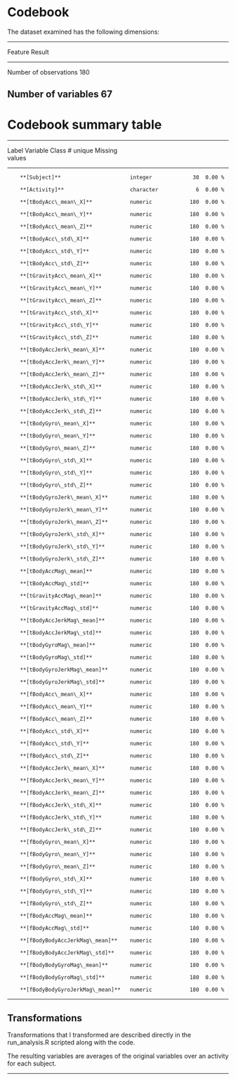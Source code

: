 
# Codebook


The dataset examined has the following dimensions:

---------------------------------
Feature                    Result
------------------------ --------
Number of observations        180

Number of variables            67
---------------------------------




# Codebook summary table

-----------------------------------------------------------------------------------------
Label   Variable                           Class         # unique  Missing  
                                                           values                        
------- ---------------------------------- ----------- ---------- --------- -------------
        **[Subject]**                      integer             30  0.00 %                

        **[Activity]**                     character            6  0.00 %                

        **[tBodyAcc\_mean\_X]**            numeric            180  0.00 %                

        **[tBodyAcc\_mean\_Y]**            numeric            180  0.00 %                

        **[tBodyAcc\_mean\_Z]**            numeric            180  0.00 %                

        **[tBodyAcc\_std\_X]**             numeric            180  0.00 %                

        **[tBodyAcc\_std\_Y]**             numeric            180  0.00 %                

        **[tBodyAcc\_std\_Z]**             numeric            180  0.00 %                

        **[tGravityAcc\_mean\_X]**         numeric            180  0.00 %                

        **[tGravityAcc\_mean\_Y]**         numeric            180  0.00 %                

        **[tGravityAcc\_mean\_Z]**         numeric            180  0.00 %                

        **[tGravityAcc\_std\_X]**          numeric            180  0.00 %                

        **[tGravityAcc\_std\_Y]**          numeric            180  0.00 %                

        **[tGravityAcc\_std\_Z]**          numeric            180  0.00 %                

        **[tBodyAccJerk\_mean\_X]**        numeric            180  0.00 %                

        **[tBodyAccJerk\_mean\_Y]**        numeric            180  0.00 %                

        **[tBodyAccJerk\_mean\_Z]**        numeric            180  0.00 %                

        **[tBodyAccJerk\_std\_X]**         numeric            180  0.00 %                

        **[tBodyAccJerk\_std\_Y]**         numeric            180  0.00 %                

        **[tBodyAccJerk\_std\_Z]**         numeric            180  0.00 %                

        **[tBodyGyro\_mean\_X]**           numeric            180  0.00 %                

        **[tBodyGyro\_mean\_Y]**           numeric            180  0.00 %                

        **[tBodyGyro\_mean\_Z]**           numeric            180  0.00 %                

        **[tBodyGyro\_std\_X]**            numeric            180  0.00 %                

        **[tBodyGyro\_std\_Y]**            numeric            180  0.00 %                

        **[tBodyGyro\_std\_Z]**            numeric            180  0.00 %                

        **[tBodyGyroJerk\_mean\_X]**       numeric            180  0.00 %                

        **[tBodyGyroJerk\_mean\_Y]**       numeric            180  0.00 %                

        **[tBodyGyroJerk\_mean\_Z]**       numeric            180  0.00 %                

        **[tBodyGyroJerk\_std\_X]**        numeric            180  0.00 %                

        **[tBodyGyroJerk\_std\_Y]**        numeric            180  0.00 %                

        **[tBodyGyroJerk\_std\_Z]**        numeric            180  0.00 %                

        **[tBodyAccMag\_mean]**            numeric            180  0.00 %                

        **[tBodyAccMag\_std]**             numeric            180  0.00 %                

        **[tGravityAccMag\_mean]**         numeric            180  0.00 %                

        **[tGravityAccMag\_std]**          numeric            180  0.00 %                

        **[tBodyAccJerkMag\_mean]**        numeric            180  0.00 %                

        **[tBodyAccJerkMag\_std]**         numeric            180  0.00 %                

        **[tBodyGyroMag\_mean]**           numeric            180  0.00 %                

        **[tBodyGyroMag\_std]**            numeric            180  0.00 %                

        **[tBodyGyroJerkMag\_mean]**       numeric            180  0.00 %                

        **[tBodyGyroJerkMag\_std]**        numeric            180  0.00 %                

        **[fBodyAcc\_mean\_X]**            numeric            180  0.00 %                

        **[fBodyAcc\_mean\_Y]**            numeric            180  0.00 %                

        **[fBodyAcc\_mean\_Z]**            numeric            180  0.00 %                

        **[fBodyAcc\_std\_X]**             numeric            180  0.00 %                

        **[fBodyAcc\_std\_Y]**             numeric            180  0.00 %                

        **[fBodyAcc\_std\_Z]**             numeric            180  0.00 %                

        **[fBodyAccJerk\_mean\_X]**        numeric            180  0.00 %                

        **[fBodyAccJerk\_mean\_Y]**        numeric            180  0.00 %                

        **[fBodyAccJerk\_mean\_Z]**        numeric            180  0.00 %                

        **[fBodyAccJerk\_std\_X]**         numeric            180  0.00 %                

        **[fBodyAccJerk\_std\_Y]**         numeric            180  0.00 %                

        **[fBodyAccJerk\_std\_Z]**         numeric            180  0.00 %                

        **[fBodyGyro\_mean\_X]**           numeric            180  0.00 %                

        **[fBodyGyro\_mean\_Y]**           numeric            180  0.00 %                

        **[fBodyGyro\_mean\_Z]**           numeric            180  0.00 %                

        **[fBodyGyro\_std\_X]**            numeric            180  0.00 %                

        **[fBodyGyro\_std\_Y]**            numeric            180  0.00 %                

        **[fBodyGyro\_std\_Z]**            numeric            180  0.00 %                

        **[fBodyAccMag\_mean]**            numeric            180  0.00 %                

        **[fBodyAccMag\_std]**             numeric            180  0.00 %                

        **[fBodyBodyAccJerkMag\_mean]**    numeric            180  0.00 %                

        **[fBodyBodyAccJerkMag\_std]**     numeric            180  0.00 %                

        **[fBodyBodyGyroMag\_mean]**       numeric            180  0.00 %                

        **[fBodyBodyGyroMag\_std]**        numeric            180  0.00 %                

        **[fBodyBodyGyroJerkMag\_mean]**   numeric            180  0.00 %                
-----------------------------------------------------------------------------------------



## Transformations

Transformations that I transformed are described directly in the run_analysis.R scripted along with the code.

The resulting variables are averages of the original variables over an activity for each subject.

---


